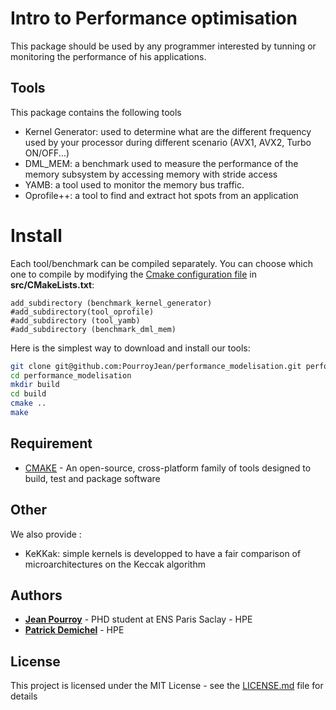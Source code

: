 # Intro to Performance optimisation
This package should be used by any programmer interested by tunning or monitoring the performance of his applications.

## Tools
This package contains the following tools
*   Kernel Generator: used to determine what are the different frequency used by your processor during different scenario (AVX1, AVX2, Turbo ON/OFF...)
*   DML_MEM: a benchmark used to measure the performance of the memory subsystem by accessing memory with stride access
*   YAMB: a tool used to monitor the memory bus traffic.
*   Oprofile++: a tool to find and extract hot spots from an application

# Install

Each tool/benchmark can be compiled separately. You can choose which one to compile by modifying the [Cmake configuration file](src/CMakeLists.txt) in **src/CMakeLists.txt**:
```
add_subdirectory (benchmark_kernel_generator)
#add_subdirectory(tool_oprofile)
#add_subdirectory (tool_yamb)
#add_subdirectory (benchmark_dml_mem)
```

Here is the simplest way to download and install our tools:
```bash
git clone git@github.com:PourroyJean/performance_modelisation.git performance_modelisation
cd performance_modelisation
mkdir build
cd build
cmake ..
make
```


## Requirement

* [CMAKE](https://cmake.org/) - An open-source, cross-platform family of tools designed to build, test and package software


## Other

We also provide :
* KeKKak: simple kernels is developped to have a fair comparison of microarchitectures on the Keccak algorithm 



## Authors

* **[Jean Pourroy](https://www.linkedin.com/in/pourroyjean/)** - PHD student at ENS Paris Saclay - HPE
* **[Patrick Demichel]()** - HPE

## License

This project is licensed under the MIT License - see the [LICENSE.md](LICENSE.md) file for details
